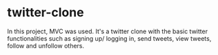 # twitter-clone
In this project, MVC was used. It's a twitter clone with the basic twitter functionalities such as signing up/ logging in, send tweets, view tweets, follow and unfollow others.
